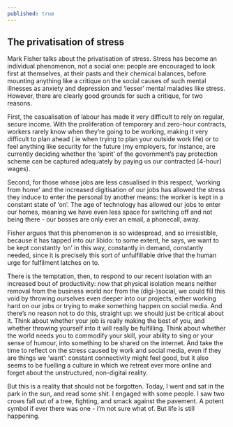 ```yaml
---
published: true
---
```

## The privatisation of stress
Mark Fisher talks about the privatisation of stress. Stress has become an individual phenomenon, not a social one: people are encouraged to look first at themselves, at their pasts and their chemical balances, before mounting anything like a critique on the social causes of such mental illnesses as anxiety and depression and ‘lesser’ mental maladies like stress. However, there are clearly good grounds for such a critique, for two reasons. 

First, the casualisation of labour has made it very difficult to rely on regular, secure income. With the proliferation of temporary and zero-hour contracts, workers rarely know when they’re going to be working, making it very difficult to plan ahead ( ie when trying to plan your outside work life) or to feel anything like security for the future (my employers, for instance, are currently deciding whether the ‘spirit’ of the government’s pay protection scheme can be captured adequately by paying us our contracted [4-hour] wages).

Second, for those whose jobs are less casualised in this respect, ‘working from home’ and the increased digitisation of our jobs has allowed the stress they induce to enter the personal by another means: the worker is kept in a constant state of ‘on’. The age of technology has allowed our jobs to enter our homes, meaning we have even less space for switching off and not being there - our bosses are only ever an email, a phonecall, away. 

Fisher argues that this phenomenon is so widespread, and so irresistible, because it has tapped into our libido: to some extent, he says, we want to be kept constantly ‘on’ in this way, constantly in demand, constantly needed, since it is precisely this sort of unfulfillable drive that the human urge for fulfilment latches on to.

There is the temptation, then, to respond to our recent isolation with an increased bout of productivity: now that physical isolation means neither removal from the business world nor from the (digi-)social, we could fill this void by throwing ourselves even deeper into our projects, either working hard on our jobs or trying to make something happen on social media. And there’s no reason not to do this, straight up: we should just be critical about it. Think about whether your job is really making the best of you, and whether throwing yourself into it will really be fulfilling. Think about whether the world needs you to commodify your skill, your ability to sing or your sense of humour, into something to be shared on the internet. And take the time to reflect on the stress caused by work and social media, even if they are things we ‘want’: constant connectivity might feel good, but it also seems to be fuelling a culture in which we retreat ever more online and forget about the unstructured, non-digital reality.

But this is a reality that should not be forgotten. Today, I went and sat in the park in the sun, and read some shit. I engaged with some people. I saw two crows fall out of a tree, fighting, and smack against the pavement. A potent symbol if ever there was one - i’m not sure what of. But life is still happening.

